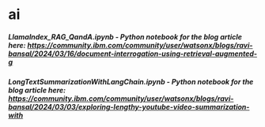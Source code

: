 # ai

##### LlamaIndex_RAG_QandA.ipynb  - Python notebook for the blog article here: https://community.ibm.com/community/user/watsonx/blogs/ravi-bansal/2024/03/16/document-interrogation-using-retrieval-augmented-g
##### LongTextSummarizationWithLangChain.ipynb - Python notebook for the blog article here: https://community.ibm.com/community/user/watsonx/blogs/ravi-bansal/2024/03/03/exploring-lengthy-youtube-video-summarization-with
